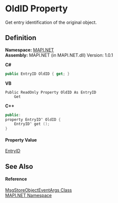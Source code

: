 # OldID Property


Get entry identification of the original object.



## Definition
**Namespace:** <a href="N_MAPI_NET.md">MAPI.NET</a>  
**Assembly:** MAPI.NET (in MAPI.NET.dll) Version: 1.0.1

**C#**
``` C#
public EntryID OldID { get; }
```
**VB**
``` VB
Public ReadOnly Property OldID As EntryID
	Get
```
**C++**
``` C++
public:
property EntryID^ OldID {
	EntryID^ get ();
}
```



#### Property Value
<a href="T_MAPI_NET_EntryID.md">EntryID</a>

## See Also


#### Reference
<a href="T_MAPI_NET_MsgStoreObjectEventArgs.md">MsgStoreObjectEventArgs Class</a>  
<a href="N_MAPI_NET.md">MAPI.NET Namespace</a>  
